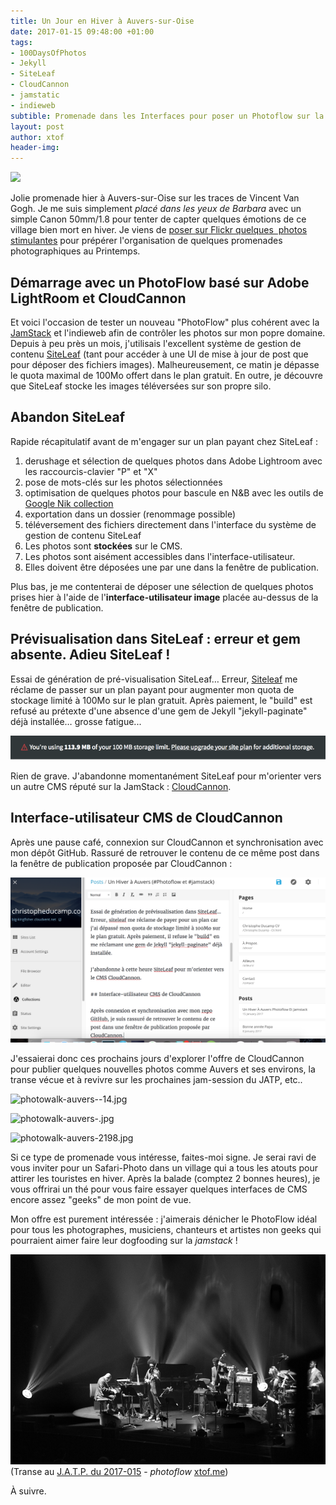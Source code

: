 ```yaml
---
title: Un Jour en Hiver à Auvers-sur-Oise
date: 2017-01-15 09:48:00 +01:00
tags:
- 100DaysOfPhotos
- Jekyll
- SiteLeaf
- CloudCannon
- jamstatic
- indieweb
subtible: Promenade dans les Interfaces pour poser un Photoflow sur la JAMstack
layout: post
author: xtof
header-img: 
---
```


![](/uploads/versions/bateau-oise----x----4387-3009x---.jpg)

Jolie promenade hier &agrave; Auvers-sur-Oise sur les traces de Vincent Van Gogh. Je me suis simplement *plac&eacute; dans les yeux de Barbara* avec un simple Canon 50mm/1.8 pour tenter de capter quelques &eacute;motions de ce village bien mort en hiver. Je viens de [poser sur Flickr quelques&nbsp; photos stimulantes](https://www.flickr.com/search/?sort=date-taken-desc&amp;safe_search=1&amp;tags=auverssuroise&amp;user_id=37996578526%40N01&amp;view_all=1) pour prépérer l'organisation de quelques promenades photographiques au Printemps.

## D&eacute;marrage avec un PhotoFlow bas&eacute; sur Adobe LightRoom et CloudCannon

Et voici l'occasion de tester un nouveau "PhotoFlow" plus coh&eacute;rent avec la [JamStack](http://ducamp.me/jamstack) et l'indieweb afin de contr&ocirc;ler les photos sur mon popre domaine. Depuis &agrave; peu pr&egrave;s un mois, j'utilisais l'excellent syst&egrave;me de gestion de contenu [SiteLeaf](https://siteleaf.com) (tant pour acc&eacute;der &agrave; une UI de mise &agrave; jour de post que pour d&eacute;poser des fichiers images). Malheureusement, ce matin je d&eacute;passe le quota maximal de 100Mo offert dans le plan gratuit. En outre, je d&eacute;couvre que SiteLeaf stocke les images t&eacute;l&eacute;vers&eacute;es sur son propre silo.

## Abandon SiteLeaf

Rapide récapitulatif avant de m'engager sur un plan payant chez SiteLeaf : 

1. derushage et s&eacute;lection de quelques photos dans Adobe Lightroom avec les raccourcis-clavier "P" et "X"
2. pose de mots-cl&eacute;s sur les photos s&eacute;lectionn&eacute;es
3. optimisation de quelques photos pour bascule en N&B avec les outils de [Google Nik collection](https://www.google.com/intl/fr/nikcollection/)
4. exportation dans un dossier (renommage possible)
5. t&eacute;l&eacute;versement des fichiers directement dans l'interface du syst&egrave;me de gestion de contenu SiteLeaf
6. Les photos sont **stock&eacute;es** sur le CMS.
7. Les photos sont ais&eacute;ment accessibles dans l'interface-utilisateur.
8. Elles doivent &ecirc;tre d&eacute;pos&eacute;es une par une dans la fen&ecirc;tre de publication.

Plus bas, je me contenterai de d&eacute;poser une s&eacute;lection de quelques photos prises hier &agrave; l'aide de l'**interface-utilisateur image** plac&eacute;e au-dessus de la fen&ecirc;tre de publication.

## Pr&eacute;visualisation dans SiteLeaf : erreur et gem absente. Adieu SiteLeaf !

Essai de g&eacute;n&eacute;ration de pr&eacute;-visualisation SiteLeaf… Erreur, [Siteleaf](https://www.siteleaf.com/) me r&eacute;clame de passer sur un plan payant pour augmenter mon quota de stockage limit&eacute; &agrave; 100Mo sur le plan gratuit. Apr&egrave;s paiement, le "build" est refus&eacute; au pr&eacute;texte d'une absence d'une gem de Jekyll "jekyll-paginate" d&eacute;j&agrave; install&eacute;e… grosse fatigue...

![](/uploads/versions/siteleaf-quota-100mo---x----669-52x---.png)

Rien de grave. J'abandonne momentan&eacute;ment SiteLeaf pour m'orienter vers un autre CMS r&eacute;put&eacute; sur la JamStack : [CloudCannon](https://cloudcannon.com).

## Interface-utilisateur CMS de CloudCannon

Apr&egrave;s une pause caf&eacute;, connexion sur CloudCannon et synchronisation avec mon d&eacute;p&ocirc;t GitHub. Rassur&eacute; de retrouver le contenu de ce m&ecirc;me post dans la fen&ecirc;tre de publication propos&eacute;e par CloudCannon :

![](/uploads/versions/cloudcannon-ui-2017-01-15---x----1201-630x---.png)

J'essaierai donc ces prochains jours d'explorer l'offre de CloudCannon pour publier quelques nouvelles photos comme Auvers et ses environs, la transe v&eacute;cue et &agrave; revivre sur les prochaines jam-session du JATP, etc..

![photowalk-auvers--14.jpg](/uploads/photowalk-auvers--14.jpg)

![photowalk-auvers-.jpg](/uploads/photowalk-auvers-.jpg)

![photowalk-auvers-2198.jpg](/uploads/photowalk-auvers-2198.jpg)

Si ce type de promenade vous int&eacute;resse, faites-moi signe. Je serai ravi de vous inviter pour un Safari-Photo dans un village qui a tous les atouts pour attirer les touristes en hiver. Apr&egrave;s la balade (comptez 2 bonnes heures), je vous offrirai un th&eacute; pour vous faire essayer quelques interfaces de CMS encore assez "geeks" de mon point de vue.

Mon offre est purement int&eacute;ress&eacute;e : j'aimerais d&eacute;nicher le PhotoFlow id&eacute;al pour tous les photographes, musiciens, chanteurs et artistes non geeks qui pourraient aimer faire leur dogfooding sur la *jamstack* !

![](/uploads/versions/2017-015-jatp-kenny-barron---x----756-504x---.jpg)(Transe au&nbsp;[J.A.T.P. du 2017-015](http://ducamp.me/2017-015#Here_.26_Now_JATP.C2.A0) - *photoflow*&nbsp;[xtof.me](http://xtof.me))

&Agrave; suivre.